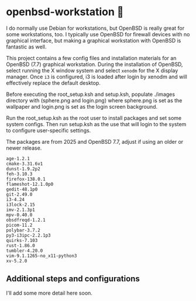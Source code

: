 # openbsd-workstation 🐡

I do normally use Debian for workstations, but OpenBSD is really great for some workstations, too. I typically use OpenBSD for firewall devices with no graphical interface, but making a graphical workstation with OpenBSD is fantastic as well.

This project contains a few config files and installation materials for an OpenBSD (7.7) graphical workstation. During the installation of OpenBSD, select running the X window system and select `xenodm` for the X display manager. Once `i3` is configured, i3 is loaded after login by xenodm and will effectively replace the default desktop.

Before executing the root_setup.ksh and setup.ksh, populate ./images directory with (sphere.png and login.png) where sphere.png is set as the wallpaper and login.png is set as the login screen background.

Run the root_setup.ksh as the root user to install packages and set some system configs. Then run setup.ksh as the use that will login to the system to configure user-specific settings.

The packages are from 2025 and OpenBSD 7.7, adjust if using an older or newer release.

```
age-1.2.1
cmake-3.31.6v1
dunst-1.9.2p2
feh-3.10.3
firefox-138.0.1
flameshot-12.1.0p0
gedit-48.1p0
git-2.49.0
i3-4.24
i3lock-2.15
imv-2.1.3p1
mpv-0.40.0
obsdfreqd-1.2.1
picom-11.2
polybar-3.7.2
py3-i3ipc-2.2.1p3
quirks-7.103
rust-1.86.0
tumbler-4.20.0
vim-9.1.1265-no_x11-python3
xv-5.2.0
```

## Additional steps and configurations

I'll add some more detail here soon.

